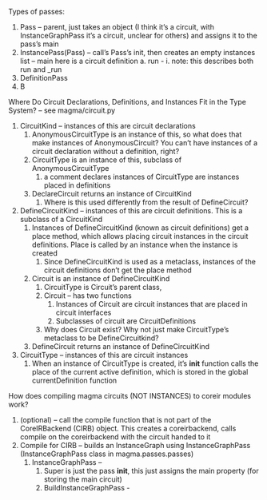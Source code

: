Types of passes:
1. Pass – parent, just takes an object (I think it’s a circuit, with InstanceGraphPass it’s a circuit, unclear for others) and assigns it to the pass’s main
2. InstancePass(Pass) – call’s Pass’s init, then creates an empty instances list – main here is a circuit definition
a. run -
i. note: this describes both run and _run
3. DefinitionPass
4. B

Where Do Circuit Declarations, Definitions, and Instances Fit in the Type System? – see magma/circuit.py
1. CircuitKind – instances of this are circuit declarations
    1. AnonymousCircuitType is an instance of this, so what does that make instances of AnonymousCircuit? You can’t have instances of a circuit declaration without a definition, right?
    1. CircuitType is an instance of this, subclass of AnonymousCircuitType
        1. a comment declares instances of CircuitType are instances placed in definitions
    1. DeclareCircuit returns an instance of CircuitKind
        1. Where is this used differently from the result of DefineCircuit?
2. DefineCircuitKind – instances of this are circuit definitions. This is a subclass of a CircuitKind
    1. Instances of DefineCircuitKind (known as circuit definitions) get a place method, which allows placing circuit instances in the circuit definitions. Place is called by an instance when the instance is created
        1. Since DefineCircuitKind is used as a metaclass, instances of the circuit definitions don’t get the place method
    1. Circuit is an instance of DefineCircuitKind
        1. CircuitType is Circuit’s parent class,
        1. Circuit – has two functions
            1. Instances of Circuit are circuit instances that are placed in circuit interfaces
            2. Subclasses of circuit are CircuitDefinitions
        1. Why does Circuit exist? Why not just make CircuitType’s metaclass to be DefineCircuitkind?
    1. DefineCircuit returns an instance of DefineCircuitKind
3. CircuitType – instances of this are circuit instances
    1. When an instance of CircuitType is created, it’s __init__ function calls the place of the current active definition, which is stored in the global currentDefinition function

How does compiling magma circuits (NOT INSTANCES) to coreir modules work?
1. (optional) – call the compile function that is not part of the CoreIRBackend (CIRB) object. This creates a coreirbackend, calls compile on the coreirbackend with the circuit handed to it
2. Compile for CIRB – builds an InstanceGraph using InstanceGraphPass (InstanceGraphPass class in magma.passes.passes)
    1. InstanceGraphPass –
        1. Super is just the pass __init__, this just assigns the main property (for storing the main circuit)
        1. BuildInstanceGraphPass -
